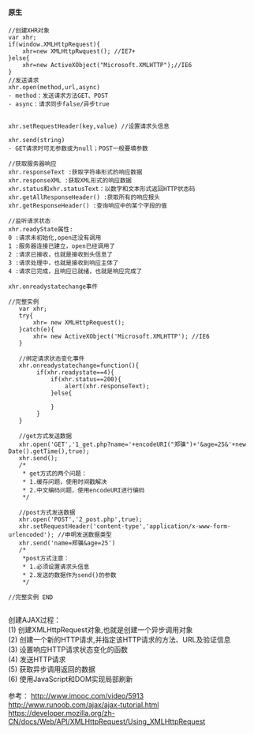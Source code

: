 #### 原生

```
//创建XHR对象
var xhr;
if(window.XMLHttpRequest){
    xhr=new XMLHttpRwquest(); //IE7+
}else{
    xhr=new ActiveXObject("Microsoft.XMLHTTP");//IE6
}
//发送请求
xhr.open(method,url,async) 
- method：发送请求方法GET、POST
- async：请求同步false/异步true


xhr.setRequestHeader(key,value) //设置请求头信息

xhr.send(string)
- GET请求时可无参数或为null；POST一般要填参数

//获取服务器响应
xhr.responseText :获取字符串形式的响应数据
xhr.responseXML :获取XML形式的响应数据
xhr.status和xhr.statusText：以数字和文本形式返回HTTP状态码
xhr.getAllResponseHeader() :获取所有的响应报头
xhr.getResponseHeader() :查询响应中的某个字段的值

//监听请求状态
xhr.readyState属性:
0 :请求未初始化,open还没有调用
1 :服务器连接已建立，open已经调用了
2 :请求已接收，也就是接收到头信息了
3 :请求处理中，也就是接收到响应主体了
4 :请求已完成，且响应已就绪，也就是响应完成了

xhr.onreadystatechange事件

//完整实例
   var xhr;
   try{
       xhr= new XMLHttpRequest();
   }catch(e){
       xhr= new ActiveXObject('Microsoft.XMLHTTP'); //IE6
   }
   
   //绑定请求状态变化事件
   xhr.onreadystatechange=function(){
        if(xhr.readystate==4){
            if(xhr.status==200){
                alert(xhr.responseText);
            }else{
            
            }
        }
   }

   //get方式发送数据
   xhr.open('GET','1_get.php?name='+encodeURI("郑骥")+'&age=25&'+new Date().getTime(),true);
   xhr.send();
   /*
    * get方式的两个问题：
    * 1.缓存问题，使用时间戳解决
    * 2.中文编码问题，使用encodeURI进行编码
    */
 
   //post方式发送数据
   xhr.open('POST','2_post.php',true);
   xhr.setRequestHeader('content-type','application/x-www-form-urlencoded'); //申明发送数据类型
   xhr.send('name=郑骥&age=25')
   /*
    *post方式注意：
    * 1.必须设置请求头信息
    * 2.发送的数据作为send()的参数
    */
    
//完整实例 END


```
创建AJAX过程：  
(1) 创建XMLHttpRequest对象,也就是创建一个异步调用对象      
(2) 创建一个新的HTTP请求,并指定该HTTP请求的方法、URL及验证信息      
(3) 设置响应HTTP请求状态变化的函数  
(4) 发送HTTP请求  
(5) 获取异步调用返回的数据     
(6) 使用JavaScript和DOM实现局部刷新   

参考：
http://www.imooc.com/video/5913   
http://www.runoob.com/ajax/ajax-tutorial.html   
https://developer.mozilla.org/zh-CN/docs/Web/API/XMLHttpRequest/Using_XMLHttpRequest  

